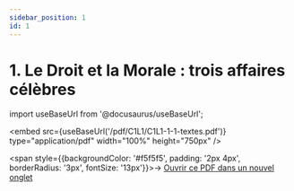 ```yaml
---
sidebar_position: 1
id: 1
---
```

# 1. Le Droit et la Morale : trois affaires célèbres

import useBaseUrl from '@docusaurus/useBaseUrl';

<embed
  src={useBaseUrl('/pdf/C1L1/C1L1-1-1-textes.pdf')}
  type="application/pdf"
  width="100%"
  height="750px"
/>

<span style={{backgroundColor: '#f5f5f5', padding: '2px 4px', borderRadius: '3px', fontSize: '13px'}}>→ [Ouvrir ce PDF dans un nouvel onglet](/pdf/C1L1/C1L1-1-1-textes.pdf)</span>

